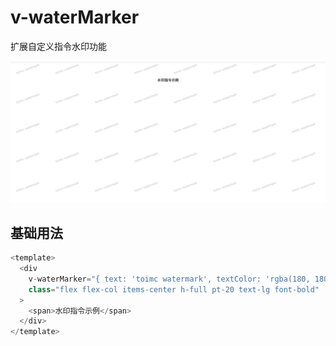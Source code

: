 # v-waterMarker

扩展自定义指令水印功能

![waterMarker](./assets/v-waterMarker.png)


## 基础用法

```typescript
<template>
  <div
    v-waterMarker="{ text: 'toimc watermark', textColor: 'rgba(180, 180, 180, 0.6)' }"
    class="flex flex-col items-center h-full pt-20 text-lg font-bold"
  >
    <span>水印指令示例</span>
  </div>
</template>

```